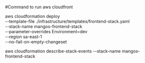 #Command to run aws cloudfront 


aws cloudformation deploy \
  --template-file ./infrastructure/templates/frontend-stack.yaml \
  --stack-name mangos-frontend-stack \
  --parameter-overrides Environment=dev \
  --region sa-east-1 \
  --no-fail-on-empty-changeset



  aws cloudformation describe-stack-events --stack-name mangos-frontend-stack
